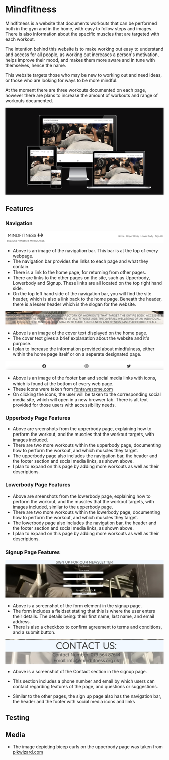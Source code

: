 # Mindfitness #

Mindfitness is a website that documents workouts that can be performed both in the gym and in the home, with easy to follow steps and images. There is also information about the specific muscles that are targeted with each workout. 

The intention behind this website is to make working out easy to understand and access for all people, as working out increases a person's motivation, helps improve their mood, and makes them more aware and in tune with themselves, hence the name. 

This website targets those who may be new to working out and need ideas, or those who are looking for ways to be more mindful.

At the moment there are three workouts documented on each page, however there are plans to increase the amount of workouts and range of workouts documented.

![Image documenting responsiveness of website](image-2.png)

## Features ##
### Navigation ###

![picture documenting header and navigation bar of website](image-3.png)

- Above is an image of the navigation bar. This bar is at the top of every webpage.
- The navigation bar provides the links to each page and what they contain.
- There is a link to the home page, for returning from other pages.
- There are links to the other pages on the site, such as Upperbody, Lowerbody and Signup. These links are all located on the top right hand side.
- On the top left hand side of the navigation bar, you will find the site header, which is also a link back to the home page. Beneath the header, there is a lesser header which is the slogan for the website.

![The cover text on the home page](image-4.png)

- Above is an image of the cover text displayed on the home page.
- The cover text gives a brief explanation about the website and it's purpose. 
- I plan to increase the information provided about mindfulness, either within the home page itself or on a seperate designated page.

![Footer and social media icons](image-5.png)

- Above is an image of the footer bar and social media links with icons, which is found at the bottom of every web page.
- These icons were taken from [fontawesome.com](https://fontawesome.com/search?q=smile&o=r&m=free)
- On clicking the icons, the user will be taken to the corresponding social media site, which will open in a new browser tab. There is alt text provided for those users with accessibility needs.

### Upperbody Page Features ###



- Above are sreenshots from the upperbody page, explaining how to perform the workout, and the muscles that the workout targets, with images included.
- There are two more workouts within the upperbody page, documenting how to perform the workout, and which muscles they target.
- The upperbody page also includes the navigation bar, the header and the footer section and social media links, as shown above.
- I plan to expand on this page by adding more workouts as well as their descriptions.

### Lowerbody Page Features ###



- Above are sreenshots from the lowerbody page, explaining how to perform the workout, and the muscles that the workout targets, with images included, similar to the upperbody page.
- There are two more workouts within the lowerbody page, documenting how to perform the workout, and which muscles they target.
- The lowerbody page also includes the navigation bar, the header and the footer section and social media links, as shown above.
- I plan to expand on this page by adding more workouts as well as their descriptions.

### Signup Page Features ###

![Form on signup page](image-18.png)

- Above is a screenshot of the form element in the signup page.
- The form includes a fieldset stating that this is where the user enters their details. The details being: their first name, last name,  and email address.
- There is also a checkbox to confirm agreement to terms and conditions, and a submit button.


![Contact us section on signup page](image-19.png)

- Above is a screenshot of the Contact section in the signup page.
- This section includes a phone number and email by which users can contact regarding features of the page, and questions or suggestions.

- Similar to the other pages, the sign up page also has the navigation bar, the header and the footer with social media icons and links

## Testing ##




## Media ##

- The image depicting bicep curls on the upperbody page was taken from [pikwizard.com](https://pikwizard.com/s/photo/bicep+curls/)